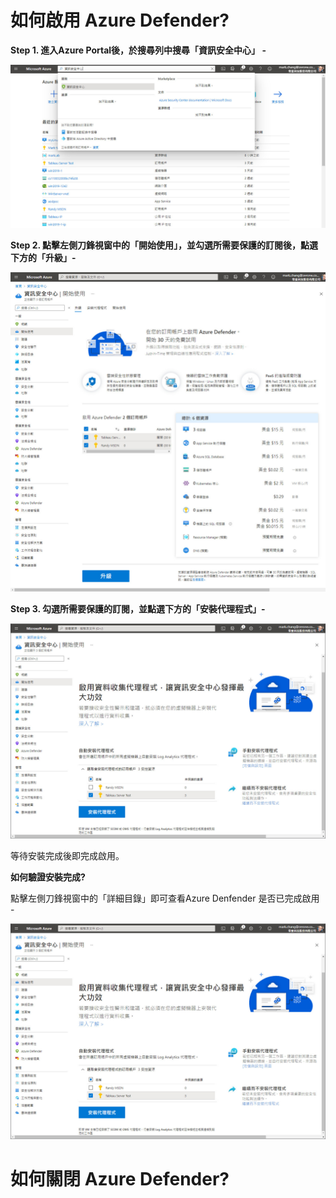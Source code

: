 # 如何啟用 Azure Defender?

**Step 1. 進入Azure Portal後，於搜尋列中搜尋「資訊安全中心」 -**

![GITHUB](https://github.com/MarkChang-Core/Azure-Security-Center/blob/main/image/image1.jpg)<br>

**Step 2. 點擊左側刀鋒視窗中的「開始使用」，並勾選所需要保護的訂閱後，點選下方的「升級」-**

![GITHUB](https://github.com/MarkChang-Core/Azure-Security-Center/blob/main/image/image2.jpg)<br>

**Step 3. 勾選所需要保護的訂閱，並點選下方的「安裝代理程式」-**

![GITHUB](https://github.com/MarkChang-Core/Azure-Security-Center/blob/main/image/image3.jpg)<br>

等待安裝完成後即完成啟用。

**如何驗證安裝完成?**

點擊左側刀鋒視窗中的「詳細目錄」即可查看Azure Denfender 是否已完成啟用 -

![GITHUB](https://github.com/MarkChang-Core/Azure-Security-Center/blob/main/image/image3.jpg)<br>

# 如何關閉 Azure Defender?

